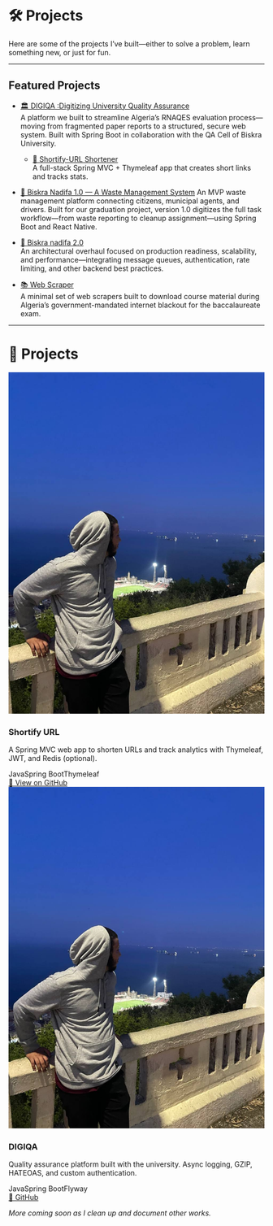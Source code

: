 # 🛠️ Projects

Here are some of the projects I’ve built—either to solve a problem, learn something new, or just for fun.

---

## Featured Projects



- [🏛️  DIGIQA :Digitizing University Quality Assurance](digiqa.md)  
  A platform we built to streamline Algeria’s RNAQES evaluation process—moving from fragmented paper reports to a structured, secure web system. Built with Spring Boot in collaboration with the QA Cell of Biskra University.

  - [🔗 Shortify-URL Shortener](.url-shortner.md)  
  A full-stack Spring MVC + Thymeleaf app that creates short links and tracks stats.

- [🚮 Biskra Nadifa 1.0 — A Waste Management System](biskra-nadifa-1.md)
An MVP waste management platform connecting citizens, municipal agents, and drivers. Built for our graduation project, version 1.0 digitizes the full task workflow—from waste reporting to cleanup assignment—using Spring Boot and React Native.

- [🚮 Biskra nadifa 2.0](biskra-nadifa-2.md)  
An architectural overhaul focused on production readiness, scalability, and performance—integrating message queues, authentication, rate limiting, and other backend best practices.

- [📚 Web Scraper ](web-scraper.md)  
A minimal set of web scrapers built to download course material during Algeria’s government-mandated internet blackout for the baccalaureate exam.

---

# 🚀 Projects

<div class="projects-grid">

  <div class="project-card">
    <img src="assets/images/profile2.jpg" alt="Project 1 thumbnail">
    <h3>Shortify URL</h3>
    <p>A Spring MVC web app to shorten URLs and track analytics with Thymeleaf, JWT, and Redis (optional).</p>
    <div class="tags">
      <span>Java</span><span>Spring Boot</span><span>Thymeleaf</span>
    </div>
    <a class="project-link" href="https://github.com/Amine2000s/Shortify-URL-Shortner" target="_blank">🔗 View on GitHub</a>
  </div>

  <div class="project-card">
    <img src="assets/images/profile2.jpg" alt="Project 2 thumbnail">
    <h3>DIGIQA</h3>
    <p>Quality assurance platform built with the university. Async logging, GZIP, HATEOAS, and custom authentication.</p>
    <div class="tags">
      <span>Java</span><span>Spring Boot</span><span>Flyway</span>
    </div>
    <a class="project-link" href="https://github.com/Amine2000s/DIGIQA" target="_blank">🔗 GitHub</a>
  </div>

</div>


  <!-- Add more projects as needed -->


_More coming soon as I clean up and document other works._
